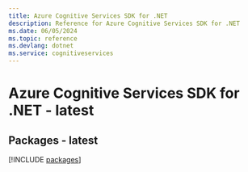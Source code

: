 ```yaml
---
title: Azure Cognitive Services SDK for .NET
description: Reference for Azure Cognitive Services SDK for .NET
ms.date: 06/05/2024
ms.topic: reference
ms.devlang: dotnet
ms.service: cognitiveservices
---
```

# Azure Cognitive Services SDK for .NET - latest
## Packages - latest
[!INCLUDE [packages](cognitive-services-index.md)]